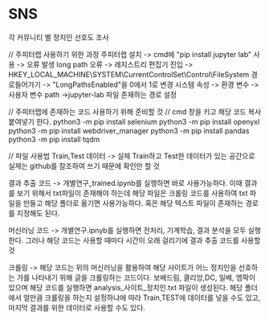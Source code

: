 # SNS
각 커뮤니티 별 정치인 선호도 조사

// 주피터랩 사용하기 위한 과정
주피터랩 설치 -> cmd에 "pip install jupyter lab" 사용 -> 오류 발생 long path 오류 -> 레지스트리 편집기 진입 -> HKEY_LOCAL_MACHINE\SYSTEM\CurrentControlSet\Control\FileSystem 경로들어가기 -> "LongPathsEnabled"을 0에서 1로 변경
시스템 속성 -> 환경 변수 -> 사용자 변수 path ->jupyter-lab 파일 존재하는 경로 설정

// 주피터랩에 존재하는 코드 사용하기 위해 준비할 것
// cmd 창을 키고 해당 코드 복사 붙여넣기 한다.
python3 -m pip install selenium
python3 -m pip install openyxl
python3 -m pip install webdriver_manager
python3 -m pip install pandas
python3 -m pip install tqdm

// 파일 사용법
Train,Test 데이터 -> 실제 Train하고 Test한 데이터가 있는 공간으로 실제는 github를 참조하여 쓰기 때문에 확인만 할 것

결과 추출 코드 -> 개별연구_trained.ipynb를 실행하면 바로 사용가능하다. 이때 결과를 보기 위해서 txt파일이 존재해야 하는데 해당 파일은 크롤링 코드를 사용하여 txt 파일을 만들고 해당 폴더로 옮기면 사용가능하다. 혹은 해당 텍스트 파일이 존재하는 경로를 지정해도 된다.

머신러닝 코드 -> 개별연구.ipnyb를 실행하면 전처리, 기계학습, 결과 분석을 모두 실행한다. 그러나 해당 코드는 사용할 때마다 시간이 오래 걸리기에 결과 추출 코드를 사용할 것

크롤링 -> 해당 코드는 위의 머신러닝을 활용하여 해당 사이트가 어느 정치인을 선호하는 가를 나타내기 위해 글을 크롤링하는 코드이다. 보배드림, 클리앙,DC, 일베, 엠팍이 있으며 해당 코드를 실행하면 analysis_사이트_정치인.txt 파일이 생성된다. 해당 폴더에서 얼만큼 크롤링을 하는지 설정하냐에 따라 Train,TEST에 데이터를 넣을 수도 있고, 마지막 결과를 위한 데이터로 사용할 수도 있다.
